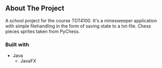 ## About The Project

A school project for the course TDT4100. It's a minesweeper application with simple filehandling in the form of saving state to a txt-file. Chess pieces sprites taken from PyChess.

### Built with

* Java
  * JavaFX
